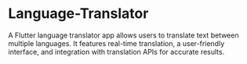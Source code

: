 # Language-Translator
A Flutter language translator app allows users to translate text between multiple languages. It features real-time translation, a user-friendly interface, and integration with translation APIs for accurate results.

